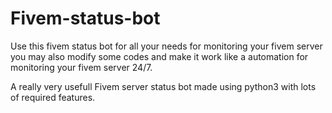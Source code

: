 <h1>Fivem-status-bot</h1>                                                      

Use this fivem status bot for all your needs for monitoring your fivem server you may also modify some codes and make it work like a automation for monitoring your fivem server 24/7.

A really very usefull Fivem server status bot made using python3 with lots of required features.
